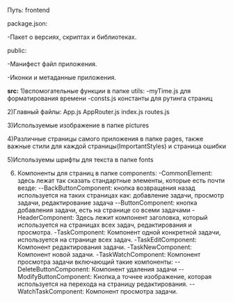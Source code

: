 Путь: frontend

package.json:

-Пакет о версиях, скриптах и библиотеках.

public:

-Манифест файл приложения.

-Иконки и метаданные приложения.

__src:__
1)вспомогательные функции в папке utils: 
-myTime.js для форматирования времени
-consts.js константы для рутинга страниц

2)Главный файлы: App.js AppRouter.js index.js routes.js

3)Используемые изображение в папке pictures

4)Различные страницы самого приложения в папке pages, также важные стили для каждой страницы(ImportantStyles) и страница ошибки

5)Используемы шрифты для текста в папке fonts

6) Компоненты для страниц в папке components:
-CommonElement: здесь лежат так сказать стандартные элементы, которые есть почти везде:
--BackButtonComponent: кнопка возвращения назад используется на таких страницах как: добавление задачи, просмотр задачи, редактирование задача
--ButtonComponent: кнопка добавления задачи, есть на странице со всеми задачами
-HeaderComponent: Здесь лежит компонент заголовка, который используется на страницах всех задач, редактирования и просмотра.
-TaskComponent: Компонент одной конкретной задачи, используется на странице всех задач.
-TaskEditComponent: Компонент редактирования задачи.
-TaskNewComponent: Компонент новой задачи.
-TaskWatchComponent: Компонент просмотра задачи включающий такие компоненты:
--DeleteButtonComponent: Компонент удаления задачи
--ModifyButtonComponent: Кнопка,а точнее изображение, которая используется на перехода на страницу редактирования.
--WatchTaskComponent: Компонент просмотра задачи.
